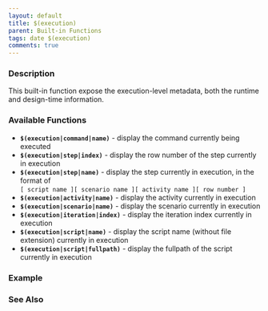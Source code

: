 ```yaml
---
layout: default
title: $(execution)
parent: Built-in Functions
tags: date $(execution)
comments: true
---
```



### Description
This built-in function expose the execution-level metadata, both the runtime and design-time information.


### Available Functions
- **`$(execution|command|name)`** - display the command currently being executed
- **`$(execution|step|index)`** - display the row number of the step currently in execution
- **`$(execution|step|name)`** - display the step currently in execution, in the format of <br/>
  `[ script name ][ scenario name ][ activity name ][ row number ]`
- **`$(execution|activity|name)`** - display the activity currently in execution
- **`$(execution|scenario|name)`** - display the scenario currently in execution
- **`$(execution|iteration|index)`** - display the iteration index currently in execution
- **`$(execution|script|name)`** - display the script name (without file extension) currently in execution
- **`$(execution|script|fullpath)`** - display the fullpath of the script currently in execution


### Example


### See Also

